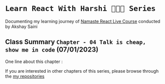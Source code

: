 # `Learn React With Harshi 👩🏻‍💻 Series`
   Documenting my learning journey of [Namaste React Live Course](https://learn.namastedev.com/) conducted by Akshay Saini

## Class Summary `Chapter - 04 Talk is cheap, show me in code` (07/01/2023)
 


One line about this chapter : 

If you are interested in other chapters of this series, please browse through the [my repositories](https://github.com/orgs/Learn-React-With-Harshi/repositories)
